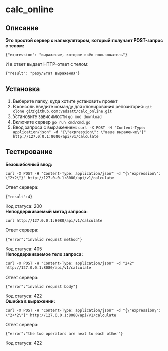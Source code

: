 # calc_online
## Описание
**Это простой сервер с калькулятором, который получает POST-запрос с телом:**
```
{"expression": "выражение, которое ввёл пользователь"}
```
И в ответ выдает HTTP-ответ с телом:
```
{"result": "результат выражения"}
```
## Установка
1. Выберите папку, куда хотите установить проект
2. В консоль введите команду для клонирования репозитория: `git clone git@github.com:vedsatt/calc_online.git`
3. Установите зависимости `go mod download`
4. Включите сервер `go run cmd/cmd.go`
6. Ввод запроса с выражением: `curl -X POST -H "Content-Type: application/json" -d "{\"expression\": \"ваше выражение\"}" http://127.0.0.1:8080/api/v1/calculate`
## Тестирование
**Безошибочный ввод:**
```
curl -X POST -H "Content-Type: application/json" -d "{\"expression\": \"2+2\"}" http://127.0.0.1:8080/api/v1/calculate
```
Ответ сервера:
```
{"result":4}
```
Код статуса: 200  
**Неподдерживаемый метод запроса:**
```
curl http://127.0.0.1:8080/api/v1/calculate
```
Ответ сервера:
```
{"error":"invalid request method"}
```
Код статуса: 405  
**Неподдерживаемое тело запроса:**
```
curl -X POST -H "Content-Type: application/json" -d "2+2" http://127.0.0.1:8080/api/v1/calculate
```
Ответ сервера:
```
{"error":"invalid request body"}
```
Код статуса: 422  
**Ошибка в выражении:**
```
curl -X POST -H "Content-Type: application/json" -d "{\"expression\": \"2+*2\"}" http://127.0.0.1:8080/api/v1/calculate
```
Ответ сервера:
```
{"error":"the two operators are next to each other"}
```
Код статуса: 422
